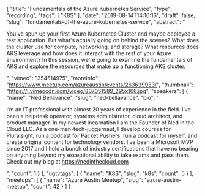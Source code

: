 {
  "title": "Fundamentals of the Azure Kubernetes Service",
  "type": "recording",
  "tags": [
    "K8S"
  ],
  "date": "2019-08-14T14:16:16",
  "draft": false,
  "slug": "fundamentals-of-the-azure-kubernetes-service",
  "abstract": "<p>You've spun up your first Azure Kubernetes Cluster and maybe deployed a test application. But what's actually going on behind the scenes? What does the cluster use for compute, networking, and storage? What resources does AKS leverage and how does it interact with the rest of your Azure environment? In this session, we're going to examine the fundamentals of AKS and explore the resources that make up a functioning AKS cluster.</p>",
  "vimeo": "354514975",
  "moreinfo": "https://www.meetup.com/azureaustin/events/263639933/",
  "thumbnail": "https://i.vimeocdn.com/video/807051589_295x166.jpg",
  "speakers": [
    {
      "name": "Ned Bellavance",
      "slug": "ned-bellavance",
      "bio": "<p>I’m an IT professional with almost 20 years of experience in the field. I’ve been a helpdesk operator, systems administrator, cloud architect, and product manager. In my newest incarnation I am the Founder of Ned in the Cloud LLC. As a one-man-tech-juggernaut, I develop courses for Pluralsight, run a podcast for Packet Pushers, run a podcast for myself, and create original content for technology vendors. I’ve been a Microsoft MVP since 2017 and I hold a bunch of industry certifications that have no bearing on anything beyond my exceptional ability to take exams and pass them. Check out my blog at https://nedinthecloud.com </p>",
      "count": 1
    }
  ],
  "ugtvtags": [
    {
      "name": "K8S",
      "slug": "k8s",
      "count": 5
    }
  ],
  "meetups": [
    {
      "name": "Azure Austin Meetup",
      "slug": "azure-austin-meetup",
      "count": 42
    }
  ]
}